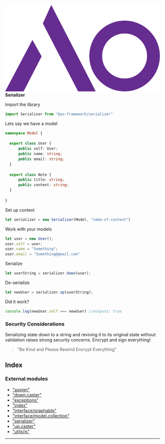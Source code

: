 
![](./assets/ao.logo.svg)  
**Serializer**

Import the library

```ts
import Serializer from "@ao-framework/serializer"
```

Lets say we have a model

```ts
namespace Model {

  export class User {
      public self: User;
      public name: string;
      public email: string;
  }

  export class Note {
      public title: string;
      public content: string;
  }

}
```

Set up context

```ts
let serializer = new Serializer(Model, "name-of-context")
```

Work with your models

```ts
let user = new User();
user.self = user;
user.name = "Something";
user.email = "Something@gmail.com"
```

Serialize

```ts
let userString = serializer.down(user);
```

De-serialize

```ts
let newUser = serializer.up(userString);
```

Did it work?

```ts
console.log(newUser.self === newUser) //outputs: true
```

### Security Considerations

Serializing state down to a string and reviving it to its original state without validation raises strong security concerns. Encrypt and sign everything!

> "Be Kind and Please Rewind Encrypt Everything"

## Index

### External modules

* ["assign"](modules/_assign_.md)
* ["down.caster"](modules/_down_caster_.md)
* ["exceptions"](modules/_exceptions_.md)
* ["index"](modules/_index_.md)
* ["interface/graphable"](modules/_interface_graphable_.md)
* ["interface/model.collection"](modules/_interface_model_collection_.md)
* ["serializer"](modules/_serializer_.md)
* ["up.caster"](modules/_up_caster_.md)
* ["utils/is"](modules/_utils_is_.md)

---

